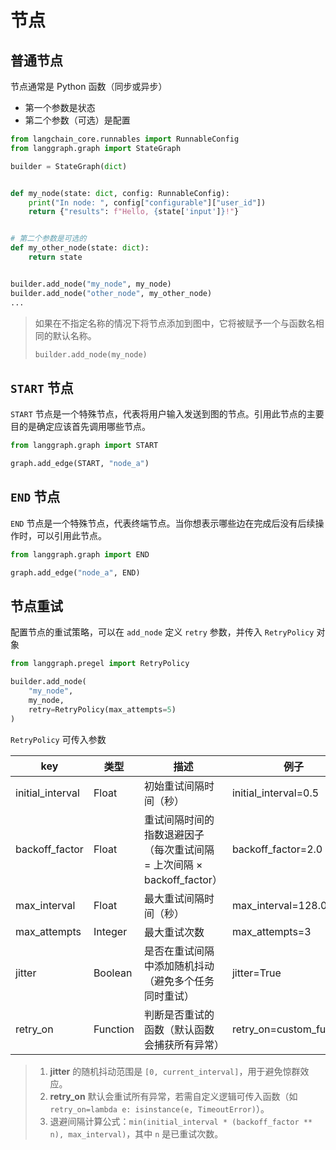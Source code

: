 # 节点

## 普通节点

节点通常是 Python 函数（同步或异步）

- 第一个参数是状态
- 第二个参数（可选）是配置

```python
from langchain_core.runnables import RunnableConfig
from langgraph.graph import StateGraph

builder = StateGraph(dict)


def my_node(state: dict, config: RunnableConfig):
    print("In node: ", config["configurable"]["user_id"])
    return {"results": f"Hello, {state['input']}!"}


# 第二个参数是可选的
def my_other_node(state: dict):
    return state


builder.add_node("my_node", my_node)
builder.add_node("other_node", my_other_node)
...
```

>如果在不指定名称的情况下将节点添加到图中，它将被赋予一个与函数名相同的默认名称。
>
>```python
>builder.add_node(my_node)
>```

## `START` 节点

`START` 节点是一个特殊节点，代表将用户输入发送到图的节点。引用此节点的主要目的是确定应该首先调用哪些节点。

```python
from langgraph.graph import START

graph.add_edge(START, "node_a")
```

## `END` 节点

`END` 节点是一个特殊节点，代表终端节点。当你想表示哪些边在完成后没有后续操作时，可以引用此节点。

```python
from langgraph.graph import END

graph.add_edge("node_a", END)
```

## 节点重试

配置节点的重试策略，可以在 `add_node` 定义 `retry` 参数，并传入 `RetryPolicy` 对象

```python
from langgraph.pregel import RetryPolicy

builder.add_node(
    "my_node",
    my_node,
    retry=RetryPolicy(max_attempts=5)
)
```

`RetryPolicy` 可传入参数

| key              | 类型     | 描述                                                         | 例子                     |
| ---------------- | -------- | ------------------------------------------------------------ | ------------------------ |
| initial_interval | Float    | 初始重试间隔时间（秒）                                       | initial_interval=0.5     |
| backoff_factor   | Float    | 重试间隔时间的指数退避因子（每次重试间隔 = 上次间隔 × backoff_factor） | backoff_factor=2.0       |
| max_interval     | Float    | 最大重试间隔时间（秒）                                       | max_interval=128.0       |
| max_attempts     | Integer  | 最大重试次数                                                 | max_attempts=3           |
| jitter           | Boolean  | 是否在重试间隔中添加随机抖动（避免多个任务同时重试）         | jitter=True              |
| retry_on         | Function | 判断是否重试的函数（默认函数会捕获所有异常）                 | retry_on=custom_function |

> 1. **jitter** 的随机抖动范围是 `[0, current_interval]`，用于避免惊群效应。
> 2. **retry_on** 默认会重试所有异常，若需自定义逻辑可传入函数（如 `retry_on=lambda e: isinstance(e, TimeoutError)`）。
> 3. 退避间隔计算公式：`min(initial_interval * (backoff_factor ** n), max_interval)`，其中 `n` 是已重试次数。


